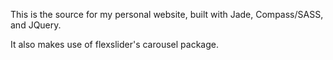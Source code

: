 This is the source for my personal website, built with Jade, Compass/SASS, and JQuery.

It also makes use of flexslider's carousel package.
